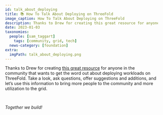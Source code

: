 ```yaml
---
id: talk_about_deploying
title: 📚 How To Talk About Deploying on ThreeFold
image_caption: How To Talk About Deploying on ThreeFold
description: Thanks to Drew for creating this great resource for anyone in the community that wants to get the word out about deploying workloads on ThreeFold.
date: 2023-01-03
taxonomies:
  people: [sam_taggart]
    tags: [community, grid, tech]
  news-category: [foundation]
extra:
  imgPath: talk_about_deploying.png
---
```


Thanks to Drew for creating [this great resource](https://forum.threefold.io/t/how-to-tell-people-about-deploying-workloads-on-the-threefold-grid/3662) for anyone in the community that wants to get the word out about deploying workloads on ThreeFold. Take a look, ask questions, offer suggestions and additions, and let’s use this information to bring more people to the community and more utilization to the grid.

<br/>

_Together we build!_
